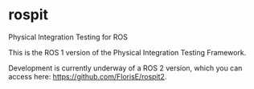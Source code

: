 # rospit
Physical Integration Testing for ROS

This is the ROS 1 version of the Physical Integration Testing Framework.

Development is currently underway of a ROS 2 version, which you can access here: https://github.com/FlorisE/rospit2.
